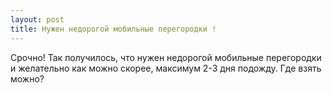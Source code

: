 ```yaml
---
layout: post 
title: Нужен недорогой мобильные перегородки ! 
--- 
```

Срочно! Так получилось, что нужен недорогой мобильные перегородки и желательно как можно скорее, максимум 2-3 дня подожду. Где взять можно?